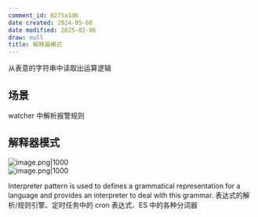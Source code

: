 ```yaml
---
comment_id: 8275a1d6
date created: 2024-05-08
date modified: 2025-02-06
draw: null
title: 解释器模式
---
```

从表意的字符串中读取出运算逻辑

<!-- more -->

## 场景

watcher 中解析报警规则

## 解释器模式

![image.png|1000](https://imagehosting4picgo.oss-cn-beijing.aliyuncs.com/imagehosting/fix-dir%2Fpicgo%2Fpicgo-clipboard-images%2F2024%2F05%2F10%2F14-20-39-cec045e55094d9755275d1f28c3e06a4-20240510142038-c0b9b2.png)  
![image.png|1000](https://imagehosting4picgo.oss-cn-beijing.aliyuncs.com/imagehosting/fix-dir%2Fpicgo%2Fpicgo-clipboard-images%2F2024%2F05%2F10%2F14-19-17-7d636330a7b3022509cfe513270ebb55-20240510141915-db23f4.png)

Interpreter pattern is used to defines a grammatical representation for a language and provides an interpreter to deal with this grammar. 表达式的解析/规则引擎、定时任务中的 cron 表达式、ES 中的各种分词器
